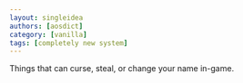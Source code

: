 ```yaml
---
layout: singleidea
authors: [aosdict]
category: [vanilla]
tags: [completely new system]
---
```

Things that can curse, steal, or change your name in-game.
